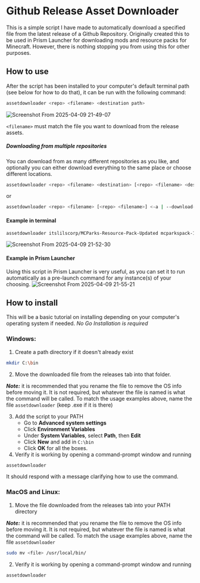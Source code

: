 # Github Release Asset Downloader
This is a simple script I have made to automatically download a specified file from the latest release of a Github Repository. Originally created this to be used in Prism Launcher for downloading mods and resource packs for Minecraft. However, there is nothing stopping you from using this for other purposes.

## How to use
After the script has been installed to your computer's default terminal path (see below for how to do that), it can be run with the following command:

```bash
assetdownloader <repo> <filename> <destination path>
```
![Screenshot From 2025-04-09 21-49-07](https://github.com/user-attachments/assets/7af9953b-087f-4c38-afc2-e70a32be0264)

`<filename>` must match the file you want to download from the release assets.

##### Downloading from multiple repositories

You can download from as many different repositories as you like, and optionally you can either download everything to the same place or choose different locations.

```bash
assetdownloader <repo> <filename> <destination> [<repo> <filename> <destination>]
```
or
```bash
assetdownloader <repo> <filename> [<repo> <filename>] <-a | --download-all>
```

#### Example in terminal

```bash
assetdownloader itslilscorp/MCParks-Resource-Pack-Updated mcparkspack-1.21.zip /home/jishy/.local/share/PrismLauncher/instances/1.21.1/minecraft/resourcepacks/
```
![Screenshot From 2025-04-09 21-52-30](https://github.com/user-attachments/assets/0ff7e743-9db7-4794-bbf7-064cd94280db)

#### Example in Prism Launcher
Using this script in Prism Launcher is very useful, as you can set it to run automatically as a pre-launch command for any instance(s) of your choosing.
![Screenshot From 2025-04-09 21-55-21](https://github.com/user-attachments/assets/4464ab5a-5253-48c2-b28e-09f2f4d2a292)

## How to install
This will be a basic tutorial on installing depending on your computer's operating system if needed.
*No Go Installation is required*

### Windows:
1. Create a path directory if it doesn't already exist
```bash
mkdir C:\bin
```
2. Move the downloaded file from the releases tab into that folder.

***Note:*** it is recommended that you rename the file to remove the OS info before moving it. It is not required, but whatever the file is named is what the command will be called. To match the usage examples above, name the file `assetdownloader` (keep .exe if it is there)

3. Add the script to your PATH
   - Go to **Advanced system settings**
   - Click **Environment Variables**
   - Under **System Variables**, select **Path**, then **Edit**
   - Click **New** and add in `C:\bin`
   - Click **OK** for all the boxes.
4. Verify it is working by opening a command-prompt window and running
```bash
assetdownloader
```
It should respond with a message clarifying how to use the command. 

### MacOS and Linux:
1. Move the file downloaded from the releases tab into your PATH directory

***Note:*** it is recommended that you rename the file to remove the OS info before moving it. It is not required, but whatever the file is named is what the command will be called. To match the usage examples above, name the file `assetdownloader`
```bash
sudo mv <file> /usr/local/bin/
```
2. Verify it is working by opening a command-prompt window and running
```bash
assetdownloader
```
